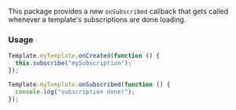 This package provides a new `onSubscribed` callback that gets called whenever a template's subscriptions are done loading. 

### Usage

```js
Template.myTemplate.onCreated(function () {
  this.subscribe("mySubscription");
});

Template.myTemplate.onSubscribed(function () {
  console.log("subscription done!");
});
```